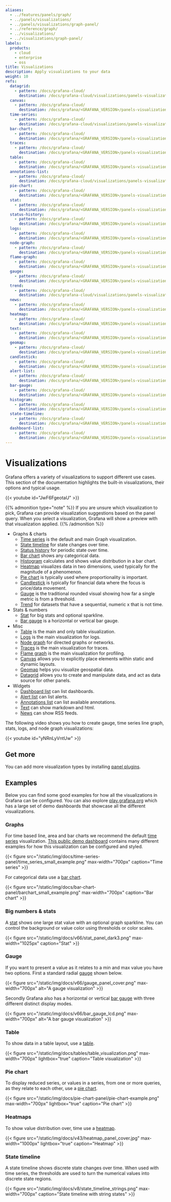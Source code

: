 ```yaml
---
aliases:
  - ../features/panels/graph/
  - ../panels/visualizations/
  - ../panels/visualizations/graph-panel/
  - ../reference/graph/
  - ../visualizations/
  - ../visualizations/graph-panel/
labels:
  products:
    - cloud
    - enterprise
    - oss
title: Visualizations
description: Apply visualizations to your data
weight: 10
refs:
  datagrid:
    - pattern: /docs/grafana-cloud/
      destination: /docs/grafana-cloud/visualizations/panels-visualizations/visualizations/datagrid/
  canvas:
    - pattern: /docs/grafana-cloud/
      destination: /docs/grafana/<GRAFANA_VERSION>/panels-visualizations/visualizations/canvas/
  time-series:
    - pattern: /docs/grafana-cloud/
      destination: /docs/grafana-cloud/visualizations/panels-visualizations/visualizations/time-series/
  bar-chart:
    - pattern: /docs/grafana-cloud/
      destination: /docs/grafana/<GRAFANA_VERSION>/panels-visualizations/visualizations/bar-chart/
  traces:
    - pattern: /docs/grafana-cloud/
      destination: /docs/grafana/<GRAFANA_VERSION>/panels-visualizations/visualizations/traces/
  table:
    - pattern: /docs/grafana-cloud/
      destination: /docs/grafana/<GRAFANA_VERSION>/panels-visualizations/visualizations/table/
  annotations-list:
    - pattern: /docs/grafana-cloud/
      destination: /docs/grafana-cloud/visualizations/panels-visualizations/visualizations/annotations/
  pie-chart:
    - pattern: /docs/grafana-cloud/
      destination: /docs/grafana/<GRAFANA_VERSION>/panels-visualizations/visualizations/pie-chart/
  stat:
    - pattern: /docs/grafana-cloud/
      destination: /docs/grafana/<GRAFANA_VERSION>/panels-visualizations/visualizations/stat/
  status-history:
    - pattern: /docs/grafana-cloud/
      destination: /docs/grafana/<GRAFANA_VERSION>/panels-visualizations/visualizations/status-history/
  logs:
    - pattern: /docs/grafana-cloud/
      destination: /docs/grafana/<GRAFANA_VERSION>/panels-visualizations/visualizations/logs/
  node-graph:
    - pattern: /docs/grafana-cloud/
      destination: /docs/grafana/<GRAFANA_VERSION>/panels-visualizations/visualizations/node-graph/
  flame-graph:
    - pattern: /docs/grafana-cloud/
      destination: /docs/grafana/<GRAFANA_VERSION>/panels-visualizations/visualizations/flame-graph/
  gauge:
    - pattern: /docs/grafana-cloud/
      destination: /docs/grafana/<GRAFANA_VERSION>/panels-visualizations/visualizations/gauge/
  trend:
    - pattern: /docs/grafana-cloud/
      destination: /docs/grafana-cloud/visualizations/panels-visualizations/visualizations/trend/
  news:
    - pattern: /docs/grafana-cloud/
      destination: /docs/grafana/<GRAFANA_VERSION>/panels-visualizations/visualizations/news/
  heatmap:
    - pattern: /docs/grafana-cloud/
      destination: /docs/grafana/<GRAFANA_VERSION>/panels-visualizations/visualizations/heatmap/
  text:
    - pattern: /docs/grafana-cloud/
      destination: /docs/grafana/<GRAFANA_VERSION>/panels-visualizations/visualizations/text/
  geomap:
    - pattern: /docs/grafana-cloud/
      destination: /docs/grafana/<GRAFANA_VERSION>/panels-visualizations/visualizations/geomap/
  candlestick:
    - pattern: /docs/grafana-cloud/
      destination: /docs/grafana/<GRAFANA_VERSION>/panels-visualizations/visualizations/candlestick/
  alert-list:
    - pattern: /docs/grafana-cloud/
      destination: /docs/grafana/<GRAFANA_VERSION>/panels-visualizations/visualizations/alert-list/
  bar-gauge:
    - pattern: /docs/grafana-cloud/
      destination: /docs/grafana/<GRAFANA_VERSION>/panels-visualizations/visualizations/bar-gauge/
  histogram:
    - pattern: /docs/grafana-cloud/
      destination: /docs/grafana/<GRAFANA_VERSION>/panels-visualizations/visualizations/histogram/
  state-timeline:
    - pattern: /docs/grafana-cloud/
      destination: /docs/grafana/<GRAFANA_VERSION>/panels-visualizations/visualizations/state-timeline/
  dashboard-list:
    - pattern: /docs/grafana-cloud/
      destination: /docs/grafana/<GRAFANA_VERSION>/panels-visualizations/visualizations/dashboard-list/
---
```


# Visualizations

Grafana offers a variety of visualizations to support different use cases. This section of the documentation highlights the built-in visualizations, their options and typical usage.

{{< youtube id="JwF6FgeotaU" >}}

{{% admonition type="note" %}}
If you are unsure which visualization to pick, Grafana can provide visualization suggestions based on the panel query. When you select a visualization, Grafana will show a preview with that visualization applied.
{{% /admonition %}}

- Graphs & charts
  - [Time series](ref:time-series) is the default and main Graph visualization.
  - [State timeline](ref:state-timeline) for state changes over time.
  - [Status history](ref:status-history) for periodic state over time.
  - [Bar chart](ref:bar-chart) shows any categorical data.
  - [Histogram](ref:histogram) calculates and shows value distribution in a bar chart.
  - [Heatmap](ref:heatmap) visualizes data in two dimensions, used typically for the magnitude of a phenomenon.
  - [Pie chart](ref:pie-chart) is typically used where proportionality is important.
  - [Candlestick](ref:candlestick) is typically for financial data where the focus is price/data movement.
  - [Gauge](ref:gauge) is the traditional rounded visual showing how far a single metric is from a threshold.
  - [Trend](ref:trend) for datasets that have a sequential, numeric x that is not time.
- Stats & numbers
  - [Stat](ref:stat) for big stats and optional sparkline.
  - [Bar gauge](ref:bar-gauge) is a horizontal or vertical bar gauge.
- Misc
  - [Table](ref:table) is the main and only table visualization.
  - [Logs](ref:logs) is the main visualization for logs.
  - [Node graph](ref:node-graph) for directed graphs or networks.
  - [Traces](ref:traces) is the main visualization for traces.
  - [Flame graph](ref:flame-graph) is the main visualization for profiling.
  - [Canvas](ref:canvas) allows you to explicitly place elements within static and dynamic layouts.
  - [Geomap](ref:geomap) helps you visualize geospatial data.
  - [Datagrid](ref:datagrid) allows you to create and manipulate data, and act as data source for other panels.
- Widgets
  - [Dashboard list](ref:dashboard-list) can list dashboards.
  - [Alert list](ref:alert-list) can list alerts.
  - [Annotations list](ref:annotations-list) can list available annotations.
  - [Text](ref:text) can show markdown and html.
  - [News](ref:news) can show RSS feeds.

The following video shows you how to create gauge, time series line graph, stats, logs, and node graph visualizations:

{{< youtube id="yNRnLyVntUw" >}}

## Get more

You can add more visualization types by installing [panel plugins](https://grafana.com/grafana/plugins/?type=panel).

## Examples

Below you can find some good examples for how all the visualizations in Grafana can be configured. You can also explore [play.grafana.org](https://play.grafana.org) which has a large set of demo dashboards that showcase all the different visualizations.

### Graphs

For time based line, area and bar charts we recommend the default [time series](ref:time-series) visualization. [This public demo dashboard](https://play.grafana.org/d/000000016/1-time-series-graphs?orgId=1) contains many different examples for how this visualization can be configured and styled.

{{< figure src="/static/img/docs/time-series-panel/time_series_small_example.png" max-width="700px" caption="Time series" >}}

For categorical data use a [bar chart](ref:bar-chart).

{{< figure src="/static/img/docs/bar-chart-panel/barchart_small_example.png" max-width="700px" caption="Bar chart" >}}

### Big numbers & stats

A [stat](ref:stat) shows one large stat value with an optional graph sparkline. You can control the background or value color using thresholds or color scales.

{{< figure src="/static/img/docs/v66/stat_panel_dark3.png" max-width="1025px" caption="Stat" >}}

### Gauge

If you want to present a value as it relates to a min and max value you have two options. First a standard radial [gauge](ref:gauge) shown below.

{{< figure src="/static/img/docs/v66/gauge_panel_cover.png" max-width="700px" alt="A gauge visualization" >}}

Secondly Grafana also has a horizontal or vertical [bar gauge](ref:bar-gauge) with three different distinct display modes.

{{< figure src="/static/img/docs/v66/bar_gauge_lcd.png" max-width="700px" alt="A bar gauge visualization" >}}

### Table

To show data in a table layout, use a [table](ref:table).

{{< figure src="/static/img/docs/tables/table_visualization.png" max-width="700px" lightbox="true" caption="Table visualization" >}}

### Pie chart

To display reduced series, or values in a series, from one or more queries, as they relate to each other, use a [pie chart](ref:pie-chart).

{{< figure src="/static/img/docs/pie-chart-panel/pie-chart-example.png" max-width="700px" lightbox="true" caption="Pie chart" >}}

### Heatmaps

To show value distribution over, time use a [heatmap](ref:heatmap).

{{< figure src="/static/img/docs/v43/heatmap_panel_cover.jpg" max-width="1000px" lightbox="true" caption="Heatmap" >}}

### State timeline

A state timeline shows discrete state changes over time. When used with time series, the thresholds are used to turn the numerical values into discrete state regions.

{{< figure src="/static/img/docs/v8/state_timeline_strings.png" max-width="700px" caption="State timeline with string states" >}}


